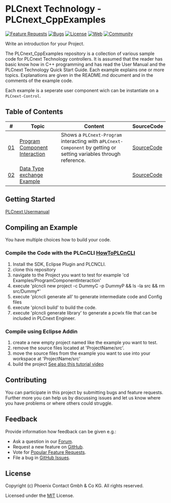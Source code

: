 # PLCnext Technology - PLCnext_CppExamples

[![Feature Requests](https://img.shields.io/github/issues/PLCnext/PLCnext_CppExamples/feature-request.svg)](https://github.com/PLCnext/PLCnext_CppExamples/issues?q=is%3Aopen+is%3Aissue+label%3Afeature-request+sort%3Areactions-%2B1-desc)
[![Bugs](https://img.shields.io/github/issues/PLCnext/PLCnext_CppExamples/bug.svg)](https://github.com/PLCnext/PLCnext_CppExamples/issues?utf8=✓&q=is%3Aissue+is%3Aopen+label%3Abug)
[![License](https://img.shields.io/badge/license-MIT-blue.svg)](LICENSE)
[![Web](https://img.shields.io/badge/PLCnext-Website-blue.svg)](https://www.phoenixcontact.com/plcnext)
[![Community](https://img.shields.io/badge/PLCnext-Community-blue.svg)](https://www.plcnext-community.net)

Write an introduction for your Project.

The PLCnext_CppExamples repository is a collection of various sample code for PLCnext Technology controllers. 
It is assumed that the reader has basic know how in C++ programming and has read the User Manual and the PLCnext Technology Quick Start Guide. 
Each example explains one or more topics. 
Explanations are given in the README.md document and in the comments of the example code.

Each example is a seperate user component wich can be instantiate on a `PLCnext-Control`.

## Table of Contents
|\#| Topic | Content | SourceCode
| ----- | ------ | ------ |------
|[01](Examples/ProgramComponentInteraction/)| [Program Component Interaction](Examples/ProgramComponentInteraction/README.md)| Shows a `PLCnext-Program` interacting with a`PLCnext-Component` by getting or setting variables through reference.| [SourceCode](Examples/ProgramComponentInteraction/src/)
|[02](Examples/CppDataTypeTest/)| [Data Type exchange Example](Examples/CppDataTypeTest/README.md)| | [SourceCode](Examples/CppDataTypeTest/src/)


## Getting Started
[PLCnext Usermanual](https://plcnext-community.net/index.php?option=com_wrapper&view=wrapper&Itemid=353&lang=en)

## Compiling an Example
You have multiple choices how to build your code.

### Compile the Code with the PLCnCLI [HowToPLCnCLI](https://plcnext-community.net/index.php?option=com_content&view=article&id=153:relaunch-22-9&catid=36&Itemid=248&lang=en)
1. Install the SDK,  Eclipse Plugin and PLCNCLI.
2. clone this repository
3. navigate to the Project you want to test for example 'cd Examples/ProgramComponentInteraction' 
3. execute 'plcncli new project -c DummyC -p DummyP && ls -la src && rm src/Dummy*'
4. execute 'plcncli generate all' to generate intermediate code and Config files
5. execute 'plcncli build' to build the code.
6. execute 'plcncli generate library' to generate a pcwlx file that can be included in PLCnext Engineer. 

### Compile using Eclipse Addin
1. create a new empty project named like the example you want to test.
2. remove the source files located at 'ProjectName/src'.
3. move the source files from the example you want to use into your workspace at 'ProjectName/src'
4. build the project
[See also this tutorial video](https://plcnext-community.net/index.php?option=com_content&view=article&id=157:tutorial-video-your-first-steps-with-eclipse-and-c&catid=66&Itemid=343&lang=en)


## Contributing

You can participate in this project by submitting bugs and feature requests. 
Further more you can help us by discussing issues and let us know where you have problems or where others could struggle.

## Feedback

Provide information how feedback can be given e.g.:

* Ask a question in our [Forum](https://www.plcnext-community.net/index.php?option=com_easydiscuss&view=categories&Itemid=221&lang=en).
* Request a new feature on [GitHub](CONTRIBUTING.md).
* Vote for [Popular Feature Requests](https://github.com/PLCnext/PLCnext_CppExamples/issues?q=is%3Aopen+is%3Aissue+label%3Afeature-request+sort%3Areactions-%2B1-desc).
* File a bug in [GitHub Issues](https://github.com/PLCnext/PLCnext_CppExamples/issues).

## License

Copyright (c) Phoenix Contact Gmbh & Co KG. All rights reserved.

Licensed under the [MIT](LICENSE) License.
